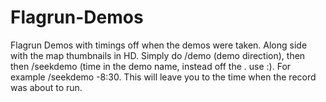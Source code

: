 # Flagrun-Demos
Flagrun Demos with timings off when the demos were taken. Along side with the map thumbnails in HD. Simply do /demo (demo direction), then then /seekdemo (time in the demo name, instead off the . use :). For example /seekdemo -8:30. This will leave you to the time when the record was about to run.
